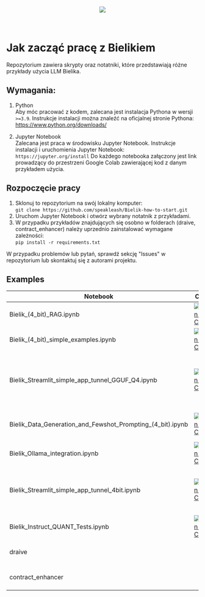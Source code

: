 <h1 align="center">
<img src="https://huggingface.co/speakleash/Bielik-7B-Instruct-v0.1/raw/main/speakleash_cyfronet.png">
</h1><br>

# Jak zacząć pracę z Bielikiem

Repozytorium zawiera skrypty oraz notatniki, które przedstawiają różne przykłady użycia LLM Bielika.

## Wymagania:

1. Python<br>
   Aby móc pracować z kodem, zalecana jest instalacja Pythona w wersji `>=3.9`.
   Instrukcje instalacji można znaleźć na oficjalnej stronie Pythona: https://www.python.org/downloads/

2. Jupyter Notebook<br>
   Zalecana jest praca w środowisku Jupyter Notebook.
   Instrukcje instalacji i uruchomienia Jupyter Notebook: <br>
   `https://jupyter.org/install`
   Do każdego notebooka załączony jest link prowadzący do przestrzeni Google Colab zawierającej kod z danym przykładem użycia.

## Rozpoczęcie pracy

1. Sklonuj to repozytorium na swój lokalny komputer:<br>
   `git clone https://github.com/speakleash/Bielik-how-to-start.git`
2. Uruchom Jupyter Notebook i otwórz wybrany notatnik z przykładami.
3. W przypadku przykładów znajdujących się osobno w folderach (draive, contract_enhancer) należy uprzednio zainstalować wymagane zależności:<br>
   `pip install -r requirements.txt`

W przypadku problemów lub pytań, sprawdź sekcję "Issues" w repozytorium lub skontaktuj się z autorami projektu.

## Examples

| Notebook                                                   | Collab | Description                                                   |
|------------------------------------------------------------|--------|---------------------------------------------------------------|
| Bielik_(4_bit)_RAG.ipynb                                   |<a target="_blank" href="https://colab.research.google.com/drive/15WcMsdoMA5XHaBNjIdpG26mr_ax307AF?authuser=1"><img src="https://colab.research.google.com/assets/colab-badge.svg" alt="Open In Colab"/></a>| RAG with HuggingFace transformers                             |
| Bielik_(4_bit)_simple_examples.ipynb                       |<a target="_blank" href="https://colab.research.google.com/drive/1eBVXla_41L7koAufmjp8K65MPGBajZio?authuser=1"><img src="https://colab.research.google.com/assets/colab-badge.svg" alt="Open In Colab"/></a>| Work with text, docs, inference                               |
| Bielik_Streamlit_simple_app_tunnel_GGUF_Q4.ipynb           |<a target="_blank" href="https://colab.research.google.com/drive/1qUzPhx2uckvciuq9_pMJgoypmnkrk1nT?authuser=1"><img src="https://colab.research.google.com/assets/colab-badge.svg" alt="Open In Colab"/></a>| Inference with streaming using Streamlit with Bielik (GGUF Q4) | 
| Bielik_Data_Generation_and_Fewshot_Prompting_(4_bit).ipynb |<a target="_blank" href="https://colab.research.google.com/drive/1DXTdzFRbLb1VrlvCzeFTI2nd5oFBi0QF?authuser=1"><img src="https://colab.research.google.com/assets/colab-badge.svg" alt="Open In Colab"/></a>| Data Generation, Few-shot prompting                           |
| Bielik_Ollama_integration.ipynb                            |<a target="_blank" href="https://colab.research.google.com/drive/1XguCvlZ6oestH_AerzEkMc5WjLqSsICt?authuser=1"><img src="https://colab.research.google.com/assets/colab-badge.svg" alt="Open In Colab"/></a>| Ollama CLI/API tutorial                                       |
| Bielik_Streamlit_simple_app_tunnel_4bit.ipynb              |<a target="_blank" href="https://colab.research.google.com/drive/1Pkb_4svxy6AxRePCVqW5q1hieuhgf605?authuser=1"><img src="https://colab.research.google.com/assets/colab-badge.svg" alt="Open In Col1ab"/></a>| Inference with streaming using Streamlit with Bielik 4bit     |
| Bielik_Instruct_QUANT_Tests.ipynb                          |<a target="_blank" href="https://colab.research.google.com/drive/1bsU6C4X0RMRRzsrMAvzGoaqioaqo_p29?authuser=1"><img src="https://colab.research.google.com/assets/colab-badge.svg" alt="Open In Col1ab"/></a>| e.g. RAG, function calling                                    |
| draive                                                     |        | Inference using draive lib                                    | Inference using draive lib                                                                          |
| contract_enhancer                                          |        | RAG for contract enhancement                                  | RAG for contract enhancement  |
